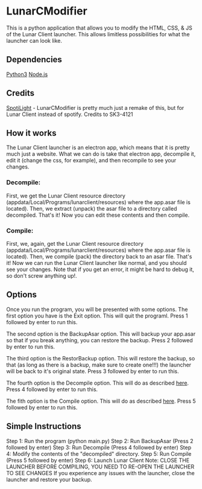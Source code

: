 # LunarCModifier
This is a python application that allows you to modify the HTML, CSS, &amp; JS of the Lunar Client launcher. This allows limitless possibilities for what the launcher can look like.

## Dependencies
[Python3](placeholder)
[Node.js](placeholder)

## Credits
[SpotiLight](https://github.com/SK3-4121/SpotiLight) - LunarCModifier is pretty much just a remake of this, but for Lunar Client instead of spotify. Credits to SK3-4121

## How it works
The Lunar Client launcher is an electron app, which means that it is pretty much just a website. What we can do is take that electron app, decompile it, edit it (change the css, for example), and then recompile to see your changes.

### Decompile:
First, we get the Lunar Client resource directory (appdata/Local/Programs/lunarclient/resources) where the app.asar file is located).
Then, we extract (unpack) the asar file to a directory called decompiled. That's it! Now you can edit these contents and then compile.

### Compile:
First, we, again, get the Lunar Client resource directory (appdata/Local/Programs/lunarclient/resources) where the app.asar file is located).
Then, we compile (pack) the directory back to an asar file. That's it! Now we can run the Lunar Client launcher like normal, and you should see your changes.
Note that if you get an error, it might be hard to debug it, so don't screw anything up!.

## Options
Once you run the program, you will be presented with some options.
The first option you have is the Exit option.
This will quit the programl.
Press 1 followed by enter to run this.

The second option is the BackupAsar option.
This will backup your app.asar so that if you break anything, you can restore the backup.
Press 2 followed by enter to run this.

The third option is the RestorBackup option.
This will restore the backup, so that (as long as there is a backup, make sure to create one!!!) the launcher will be back to it's original state.
Press 3 followed by enter to run this.

The fourth option is the Decompile option.
This will do as described [here](#decompile).
Press 4 followed by enter to run this.

The fith option is the Compile option.
This will do as described [here](#compile).
Press 5 followed by enter to run this.

## Simple Instructions
Step 1: Run the program (python main.py)
Step 2: Run BackupAsar (Press 2 followed by enter)
Step 3: Run Decompile (Press 4 followed by enter)
Step 4: Modify the contents of the "decompiled" directory.
Step 5: Run Compile (Press 5 followed by enter)
Step 6: Launch Lunar Client
Note: CLOSE THE LAUNCHER BEFORE COMPILING, YOU NEED TO RE-OPEN THE LAUNCHER TO SEE CHANGES
If you experience any issues with the launcher, close the launcher and restore your backup.
